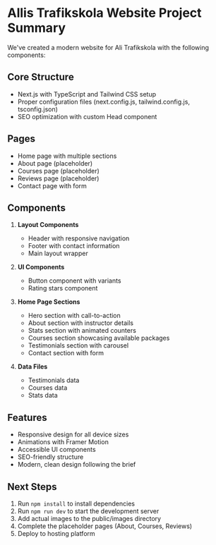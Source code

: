 # Allis Trafikskola Website Project Summary

We've created a modern website for Ali Trafikskola with the following components:

## Core Structure
- Next.js with TypeScript and Tailwind CSS setup
- Proper configuration files (next.config.js, tailwind.config.js, tsconfig.json)
- SEO optimization with custom Head component

## Pages
- Home page with multiple sections
- About page (placeholder)
- Courses page (placeholder)
- Reviews page (placeholder)
- Contact page with form

## Components
1. **Layout Components**
   - Header with responsive navigation
   - Footer with contact information
   - Main layout wrapper

2. **UI Components**
   - Button component with variants
   - Rating stars component

3. **Home Page Sections**
   - Hero section with call-to-action
   - About section with instructor details
   - Stats section with animated counters
   - Courses section showcasing available packages
   - Testimonials section with carousel
   - Contact section with form

4. **Data Files**
   - Testimonials data
   - Courses data
   - Stats data

## Features
- Responsive design for all device sizes
- Animations with Framer Motion
- Accessible UI components
- SEO-friendly structure
- Modern, clean design following the brief

## Next Steps
1. Run `npm install` to install dependencies
2. Run `npm run dev` to start the development server
3. Add actual images to the public/images directory
4. Complete the placeholder pages (About, Courses, Reviews)
5. Deploy to hosting platform